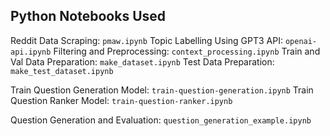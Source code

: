 ## Python Notebooks Used

Reddit Data Scraping: ```pmaw.ipynb```
Topic Labelling Using GPT3 API: ```openai-api.ipynb```
Filtering and Preprocessing: ```context_processing.ipynb```
Train and Val Data Preparation: ```make_dataset.ipynb```
Test Data Preparation: ```make_test_dataset.ipynb```

Train Question Generation Model: ```train-question-generation.ipynb```
Train Question Ranker Model: ```train-question-ranker.ipynb```

Question Generation and Evaluation: ```question_generation_example.ipynb```